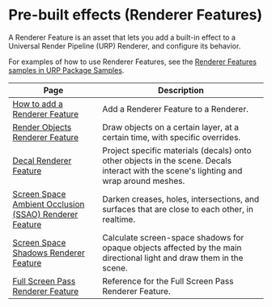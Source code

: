 # Pre-built effects (Renderer Features)

A Renderer Feature is an asset that lets you add a built-in effect to a Universal Render Pipeline (URP) Renderer, and configure its behavior.

For examples of how to use Renderer Features, see the [Renderer Features samples in URP Package Samples](package-sample-urp-package-samples.md#renderer-features).

|Page|Description|
|-|-|
|[How to add a Renderer Feature](urp-renderer-feature-how-to-add.md)|Add a Renderer Feature to a Renderer.|
|[Render Objects Renderer Feature](renderer-features/renderer-feature-render-objects-landing.md)|Draw objects on a certain layer, at a certain time, with specific overrides.|
|[Decal Renderer Feature](renderer-feature-decal-landing.md)|Project specific materials (decals) onto other objects in the scene. Decals interact with the scene's lighting and wrap around meshes.|
|[Screen Space Ambient Occlusion (SSAO) Renderer Feature](post-processing-ssao.md)|Darken creases, holes, intersections, and surfaces that are close to each other, in realtime.|
|[Screen Space Shadows Renderer Feature](renderer-feature-screen-space-shadows.md)|Calculate screen-space shadows for opaque objects affected by the main directional light and draw them in the scene.|
|[Full Screen Pass Renderer Feature](renderer-features/renderer-feature-full-screen-pass-landing.md)|Reference for the Full Screen Pass Renderer Feature.|

